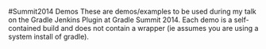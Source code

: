 #Summit2014 Demos
These are demos/examples to be used during my talk on the Gradle Jenkins Plugin at Gradle Summit 2014.  Each demo is a self-contained build and does not contain a wrapper (ie assumes you are using a system install of gradle).
